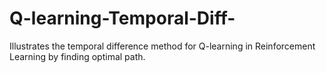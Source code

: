 # Q-learning-Temporal-Diff-
Illustrates the temporal difference method for Q-learning in Reinforcement Learning by finding optimal path.
